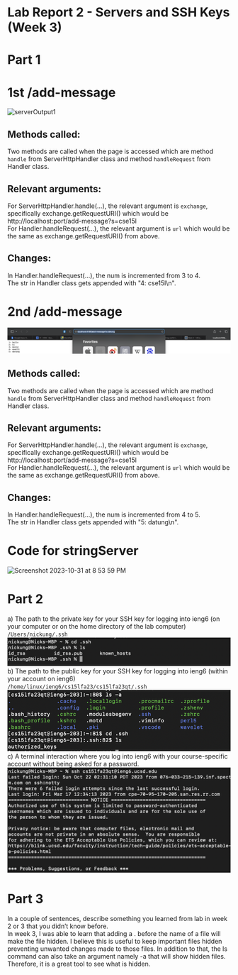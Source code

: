# Lab Report 2 - Servers and SSH Keys (Week 3)
# Part 1
# 1st /add-message

<img width="1407" alt="serverOutput1" src="https://github.com/datungLA/cse15l-lab-reports/assets/97591324/27a44fd1-4327-4ec6-a546-fb4e88a34bb7">

## Methods called:
Two methods are called when the page is accessed which are method `handle` from ServerHttpHandler class and method `handleRequest` from Handler class.
## Relevant arguments:
For ServerHttpHandler.handle(...), the relevant argument is `exchange`, specifically exchange.getRequestURI() which would be http://localhost:port/add-message?s=cse15l \
For Handler.handleRequest(...), the relevant argument is `url` which would be the same as exchange.getRequestURI() from above.
## Changes:
In Handler.handleRequest(...), the num is incremented from 3 to 4.\
The str in Handler class gets appended with "4: cse15l\n".

# 2nd /add-message
![Image](serverOutput2.png)
## Methods called:
Two methods are called when the page is accessed which are method `handle` from ServerHttpHandler class and method `handleRequest` from Handler class.
## Relevant arguments:
For ServerHttpHandler.handle(...), the relevant argument is `exchange`, specifically exchange.getRequestURI() which would be http://localhost:port/add-message?s=cse15l \
For Handler.handleRequest(...), the relevant argument is `url` which would be the same as exchange.getRequestURI() from above.
## Changes:
In Handler.handleRequest(...), the num is incremented from 4 to 5.\
The str in Handler class gets appended with "5: datung\n".

# Code for stringServer

<img width="700" alt="Screenshot 2023-10-31 at 8 53 59 PM" src="https://github.com/datungLA/cse15l-lab-reports/assets/97591324/47100da3-cd1c-4934-b7ba-753989f64be4">

# Part 2
a) The path to the private key for your SSH key for logging into ieng6 (on your computer or on the home directory of the lab computer)\
`/Users/nickung/.ssh`
![Image](privateKeyPath.png)\
b) The path to the public key for your SSH key for logging into ieng6 (within your account on ieng6)\
`/home/linux/ieng6/cs15lfa23/cs15lfa23qt/.ssh`
![Image](publicKeyPath.png)\
c) A terminal interaction where you log into ieng6 with your course-specific account without being asked for a password.
![Image](terminalInteraction.png)
# Part 3
In a couple of sentences, describe something you learned from lab in week 2 or 3 that you didn’t know before.\
In week 3, I was able to learn that adding a . before the name of a file will make the file hidden. I believe this is useful to keep important files hidden preventing unwanted changes made to those files. In addition to that, the ls command can also take an argument namely -a that will show hidden files. Therefore, it is a great tool to see what is hidden.
